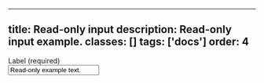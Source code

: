 <!--
 *              Copyright (c) 2025 Visa, Inc.
 *
 * Licensed under the Apache License, Version 2.0 (the "License");
 * you may not use this file except in compliance with the License.
 * You may obtain a copy of the License at
 *
 *         http://www.apache.org/licenses/LICENSE-2.0
 *
 * Unless required by applicable law or agreed to in writing, software
 * distributed under the License is distributed on an "AS IS" BASIS,
 * WITHOUT WARRANTIES OR CONDITIONS OF ANY KIND, either express or implied.
 * See the License for the specific language governing permissions and
 * limitations under the License.
 *
 -->
---
title: Read-only input
description: Read-only input example. 
classes: []
tags: ['docs']
order: 4
---

<div class="v-flex v-flex-col v-gap-4">
  <label class="v-label" for="input-test-readonly">
    Label (required)
  </label>
  <div class="v-input-container v-surface v-flex-row">
    <input class="v-input" id="input-test-readonly" name="text-input-readonly" readonly="" type="text" value="Read-only example text."/>
  </div>
</div>
